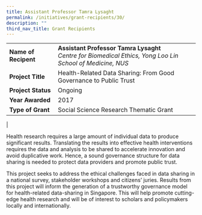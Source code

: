 ```yaml
---
title: Assistant Professor Tamra Lysaght
permalink: /initiatives/grant-recipients/30/
description: ""
third_nav_title: Grant Recipients
---
```

|  |  |
|---|---|
| **Name of Recipent** | **Assistant Professor Tamra Lysaght**<br>_Centre for Biomedical Ethics, Yong Loo Lin School of Medicine, NUS_ |
| **Project Title** | Health-Related Data Sharing: From Good Governance to Public Trust |
| **Project Status** | Ongoing |
| **Year Awarded** | 2017 |
| **Type of Grant** | Social Science Research Thematic Grant |
|

Health research requires a large amount of individual data to produce significant results. Translating the results into effective health interventions requires the data and analysis to be shared to accelerate innovation and avoid duplicative work. Hence, a sound governance structure for data sharing is needed to protect data providers and promote public trust. 

This project seeks to address the ethical challenges faced in data sharing in a national survey, stakeholder workshops and citizens’ juries. Results from this project will inform the generation of a trustworthy governance model for health-related data-sharing in Singapore. This will help promote cutting-edge health research and will be of interest to scholars and policymakers locally and internationally.